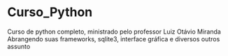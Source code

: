 # Curso_Python
Curso de python completo, ministrado pelo professor Luiz Otávio Miranda
Abrangendo suas frameworks, sqlite3, interface gráfica e diversos outros assunto
